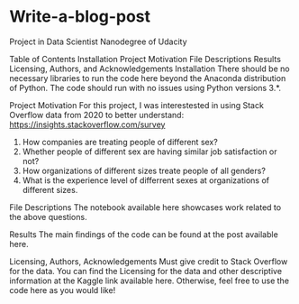 # Write-a-blog-post

Project in Data Scientist Nanodegree of Udacity

Table of Contents
Installation
Project Motivation
File Descriptions
Results
Licensing, Authors, and Acknowledgements
Installation
There should be no necessary libraries to run the code here beyond the Anaconda distribution of Python. The code should run with no issues using Python versions 3.*.


Project Motivation
For this project, I was interestested in using Stack Overflow data from 2020 to better understand:
https://insights.stackoverflow.com/survey
1. How companies are treating people of different sex?
2. Whether people of different sex are having similar job satisfaction or not?
3. How organizations of different sizes treate people of all genders?
4. What is the experience level of differrent sexes at organizations of different sizes.


File Descriptions
The notebook available here showcases work related to the above questions.

Results
The main findings of the code can be found at the post available here.

Licensing, Authors, Acknowledgements
Must give credit to Stack Overflow for the data. You can find the Licensing for the data and other descriptive information at the Kaggle link available here. Otherwise, feel free to use the code here as you would like!
